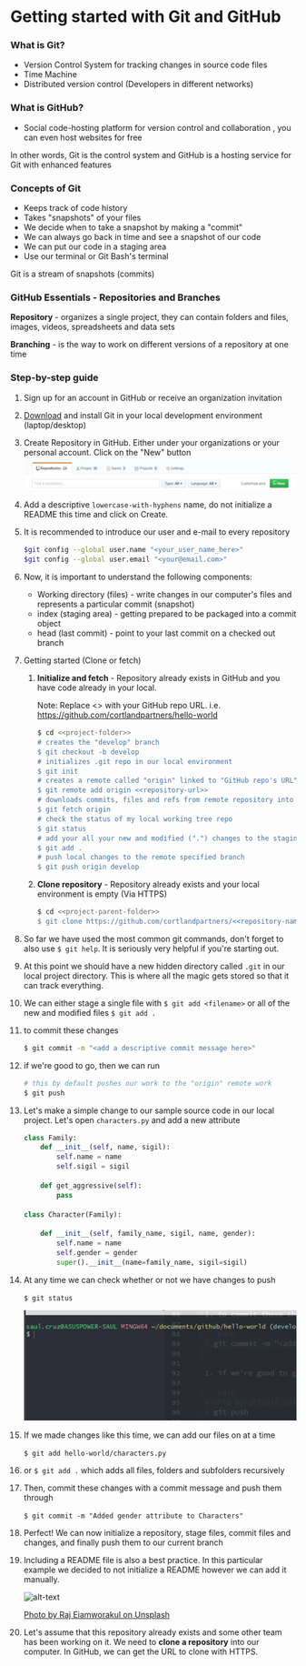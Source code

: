 # Getting started with Git and GitHub

### What is Git?
   - Version Control System for tracking changes in source code files
   - Time Machine
   - Distributed version control (Developers in different networks)
   
### What is GitHub?
   - Social code-hosting platform for version control and collaboration , you can even host websites for free
   
In other words, Git is the control system and GitHub is a hosting service for Git with enhanced features

### Concepts of Git

- Keeps track of code history
- Takes "snapshots" of your files
- We decide when to take a snapshot by making a "commit"
- We can always go back in time and see a snapshot of our code
- We can put our code in a staging area
- Use our terminal or Git Bash's terminal

Git is a stream of snapshots (commits)

### GitHub Essentials - Repositories and Branches

**Repository** - organizes a single project, they can contain folders and files, images, videos, spreadsheets and data sets

**Branching** - is the way to work on different versions of a repository at one time


### Step-by-step guide

1. Sign up for an account in GitHub or receive an organization invitation

1. [Download](https://git-scm.com/downloads) and install Git in your local development environment (laptop/desktop)

1. Create Repository in GitHub. Either under your organizations or your personal account. Click on the "New" button
![alt text](images/NewRepository.JPG "New Repo")

1. Add a descriptive `lowercase-with-hyphens` name, do not initialize a README this time and click on Create.

1. It is recommended to introduce our user and e-mail to every repository
    ```bash
    $git config --global user.name "<your_user_name_here>"
    $git config --global user.email "<your@email.com>"
    ```
1. Now, it is important to understand the following components:
    - Working directory (files) - write changes in our computer's files and represents a particular commit (snapshot)
    - index (staging area) - getting prepared to be packaged into a commit object
    - head (last commit) - point to your last commit on a checked out branch
    
1. Getting started (Clone or fetch)
    1. **Initialize and fetch** - Repository already exists in GitHub and you have code already in your local. 
    
        Note: Replace <<repository-url>> with your GitHub repo URL. i.e. https://github.com/cortlandpartners/hello-world
      
        ```bash
        $ cd <<project-folder>>
        # creates the "develop" branch
        $ git checkout -b develop
        # initializes .git repo in our local environment
        $ git init
        # creates a remote called "origin" linked to "GitHub repo's URL"
        $ git remote add origin <<repository-url>>
        # downloads commits, files and refs from remote repository into our local
        $ git fetch origin
        # check the status of my local working tree repo
        $ git status
        # add your all your new and modified (".") changes to the staging area
        $ git add .
        # push local changes to the remote specified branch
        $ git push origin develop
        ```
        
     1. **Clone repository** - Repository already exists and your local environment is empty (Via HTTPS)
        ```bash
        $ cd <<project-parent-folder>>
        $ git clone https://github.com/cortlandpartners/<<repository-name>>.git
        ```
1. So far we have used the most common git commands, don't forget to also use `$ git help`. It is seriously very helpful if you're starting out.
 
1. At this point we should have a new hidden directory called `.git` in our local project directory. This is where all the magic gets stored so that it can track everything.
 
1. We can either stage a single file with `$ git add <filename>` or all of the new and modified files `$ git add .`
 
1. to commit these changes

    ```bash
    $ git commit -m "<add a descriptive commit message here>"
    ```

1. if we're good to go, then we can run

    ```bash
    # this by default pushes our work to the "origin" remote work
    $ git push
    ```
1. Let's make a simple change to our sample source code in our local project. Let's open `characters.py` and add a new attribute

    ```python
    class Family:
        def __init__(self, name, sigil):
            self.name = name
            self.sigil = sigil
    
        def get_aggressive(self):
            pass
    
    class Character(Family):
    
        def __init__(self, family_name, sigil, name, gender):
            self.name = name
            self.gender = gender
            super().__init__(name=family_name, sigil=sigil)
    ```
1. At any time we can check whether or not we have changes to push

    `$ git status`
    
    ![alt text](images/git-status.gif "git status")
    
1. If we made changes like this time, we can add our files on at a time

    `$ git add hello-world/characters.py`

1. or  `$ git add .` which adds all files, folders and subfolders recursively

1. Then, commit these changes with a commit message and push them through

    `$ git commit -m "Added gender attribute to Characters"`
 
1. Perfect! We can now initialize a repository, stage files, commit files and changes, and finally push them to our current branch

1. Including a README file is also a best practice. In this particular example we decided to not initialize a README however we can add it manually.

    ![alt-text](https://images.unsplash.com/photo-1521714161819-15534968fc5f?ixlib=rb-1.2.1&ixid=eyJhcHBfaWQiOjEyMDd9&auto=format&fit=crop&w=500&q=80)
    
    [Photo by Raj Eiamworakul on Unsplash](https://unsplash.com/@roadtripwithraj?utm_medium=referral&amp;utm_campaign=photographer-credit&amp;utm_content=creditBadge)

1. Let's assume that this repository already exists and some other team has been working on it. We need to **clone a repository** into our computer.
In GitHub, we can get the URL to clone with HTTPS.
 

    

